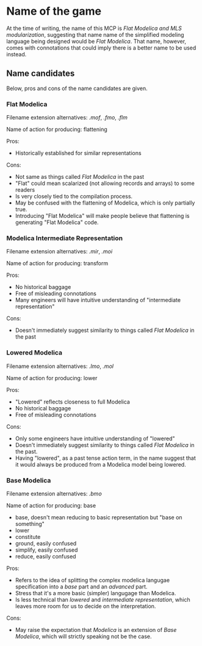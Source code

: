 # Name of the game

At the time of writing, the name of this MCP is _Flat Modelica and MLS modularization_, suggesting that name name of the simplified modeling language being designed would be _Flat Modelica_.
That name, however, comes with connotations that could imply there is a better name to be used instead.


## Name candidates

Below, pros and cons of the name candidates are given.

### Flat Modelica

Filename extension alternatives: _.mof_, _.fmo_, _.flm_

Name of action for producing: flattening

Pros:
- Historically established for similar representations

Cons:
- Not same as things called _Flat Modelica_ in the past
- "Flat" could mean scalarized (not allowing records and arrays) to some readers
- Is very closely tied to the compilation process.
- May be confused with the flattening of Modelica, which is only partially true.
- Introducing "Flat Modelica" will make people believe that flattening is generating "Flat Modelica" code.

### Modelica Intermediate Representation

Filename extension alternatives: _.mir_, _.moi_

Name of action for producing: transform

Pros:
- No historical baggage
- Free of misleading connotations
- Many engineers will have intuitive understanding of "intermediate representation"

Cons:
- Doesn't immediately suggest similarity to things called _Flat Modelica_ in the past

### Lowered Modelica

Filename extension alternatives: _.lmo_, _.mol_

Name of action for producing: lower

Pros:
- "Lowered" reflects closeness to full Modelica
- No historical baggage
- Free of misleading connotations

Cons:
- Only some engineers have intuitive understanding of "lowered"
- Doesn't immediately suggest similarity to things called _Flat Modelica_ in the past.
- Having "lowered", as a past tense action term, in the name suggest that it would always be produced from a Modelica model being lowered.

### Base Modelica

Filename extension alternatives: _.bmo_

Name of action for producing: base
- base, doesn't mean reducing to basic representation but "base on something"
- lower
- constitute
- ground, easily confused
- simplify, easily confused
- reduce, easily confused

Pros:
- Refers to the idea of splitting the complex modelica langugae specification into a _base_ part and an _advanced_ part. 
- Stress that it's a more basic (simpler) langugage than Modelica.
- Is less technical than _lowered_ and _intermediate representation_, which leaves more room for us to decide on the interpretation.

Cons:
- May raise the expectation that _Modelica_ is an extension of _Base Modelica_, which will strictly speaking not be the case.

